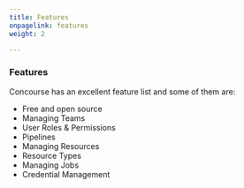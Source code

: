 ```yaml
---
title: Features
onpagelink: features
weight: 2

---
```


### Features

Concourse has an excellent feature list and some of them are:

- Free and open source
- Managing Teams
- User Roles &amp; Permissions
- Pipelines
- Managing Resources
- Resource Types
- Managing Jobs
- Credential Management
 